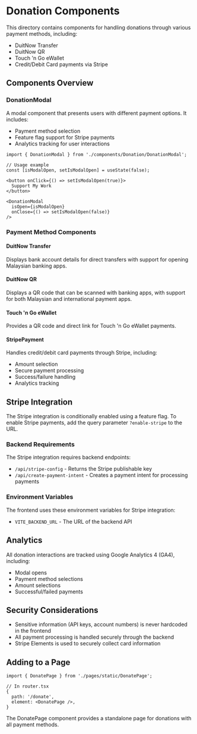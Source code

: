 # Donation Components

This directory contains components for handling donations through various payment methods, including:

- DuitNow Transfer
- DuitNow QR
- Touch 'n Go eWallet
- Credit/Debit Card payments via Stripe

## Components Overview

### DonationModal

A modal component that presents users with different payment options. It includes:
- Payment method selection
- Feature flag support for Stripe payments
- Analytics tracking for user interactions

```tsx
import { DonationModal } from './components/Donation/DonationModal';

// Usage example
const [isModalOpen, setIsModalOpen] = useState(false);

<button onClick={() => setIsModalOpen(true)}>
  Support My Work
</button>

<DonationModal 
  isOpen={isModalOpen} 
  onClose={() => setIsModalOpen(false)} 
/>
```

### Payment Method Components

#### DuitNow Transfer
Displays bank account details for direct transfers with support for opening Malaysian banking apps.

#### DuitNow QR
Displays a QR code that can be scanned with banking apps, with support for both Malaysian and international payment apps.

#### Touch 'n Go eWallet
Provides a QR code and direct link for Touch 'n Go eWallet payments.

#### StripePayment
Handles credit/debit card payments through Stripe, including:
- Amount selection
- Secure payment processing
- Success/failure handling
- Analytics tracking

## Stripe Integration

The Stripe integration is conditionally enabled using a feature flag. To enable Stripe payments, add the query parameter `?enable-stripe` to the URL.

### Backend Requirements

The Stripe integration requires backend endpoints:
- `/api/stripe-config` - Returns the Stripe publishable key
- `/api/create-payment-intent` - Creates a payment intent for processing payments

### Environment Variables

The frontend uses these environment variables for Stripe integration:
- `VITE_BACKEND_URL` - The URL of the backend API

## Analytics

All donation interactions are tracked using Google Analytics 4 (GA4), including:
- Modal opens
- Payment method selections
- Amount selections
- Successful/failed payments

## Security Considerations

- Sensitive information (API keys, account numbers) is never hardcoded in the frontend
- All payment processing is handled securely through the backend
- Stripe Elements is used to securely collect card information

## Adding to a Page

```tsx
import { DonatePage } from './pages/static/DonatePage';

// In router.tsx
{
  path: '/donate',
  element: <DonatePage />,
}
```

The DonatePage component provides a standalone page for donations with all payment methods.
